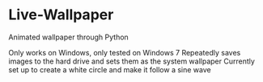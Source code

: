 # Live-Wallpaper
Animated wallpaper through Python

Only works on Windows, only tested on Windows 7
Repeatedly saves images to the hard drive and sets them as the system wallpaper
Currently set up to create a white circle and make it follow a sine wave
